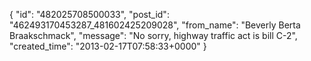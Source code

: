  {
   "id": "482025708500033",
   "post_id": "462493170453287_481602425209028",
   "from_name": "Beverly Berta Braakschmack",
   "message": "No sorry, highway traffic act is bill C-2",
   "created_time": "2013-02-17T07:58:33+0000"
 }
